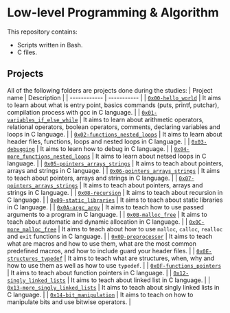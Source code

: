 # Low-level Programming & Algorithm
This repository contains:
- Scripts written in Bash.
- C files.

## Projects
All of the following folders are projects done during the studies:
| Project name | Description |
| ------------ | ----------- |
| [`0x00-hello_world`](https://github.com/Danielmusau/alx-low_level_programming/tree/master/0x00-hello_world) | It aims to learn about what is entry point, basics commands (puts, printf, putchar), compilation process with gcc in C language. |
| [`0x01-variables_if_else_while`](https://github.com/Danielmusau/alx-low_level_programming/tree/master/0x01-variables_if_else_while) | It aims to learn about arithmetic operators, relational operators, boolean operators, comments, declaring variables and loops in C language. |
| [`0x02-functions_nested_loops`](https://github.com/Danielmusau/alx-low_level_programming/tree/master/0x02-functions_nested_loops) | It aims to learn about header files, functions, loops and nested loops in C language. |
| [`0x03-debugging`](https://github.com/Danielmusau/alx-low_level_programming/tree/master/0x03-debugging) | It aims to learn how to debug in C language. |
| [`0x04-more_functions_nested_loops`](https://github.com/Danielmusau/alx-low_level_programming/tree/master/0x04-more_functions_nested_loops) | It aims to learn about netsed loops in C language. |
| [`0x05-pointers_arrays_strings`](https://github.com/Danielmusau/alx-low_level_programming/tree/master/0x05-pointers_arrays_strings) | It aims to teach about pointers, arrays and strings in C language. | 
| [`0x06-pointers_arrays_strings`](https://github.com/Danielmusau/alx-low_level_programming/tree/master/0x06-pointers_arrays_strings) | It aims to teach about pointers, arrays and strings in C language. |
| [`0x07-pointers_arrays_strings`](https://github.com/Danielmusau/alx-low_level_programming/tree/master/0x07-pointers_arrays_strings) |  It aims to teach about pointers, arrays and strings in C language. |
| [`0x08-recursion`](https://github.com/Danielmusau/alx-low_level_programming/tree/master/0x08-recursion) | It aims to teach about recursion in C language. |
| [`0x09-static_libraries`](https://github.com/Danielmusau/alx-low_level_programming/tree/master/0x09-static_libraries) | It aims to teach about static libraries in C language. |
| [`0x0A-argc_argv`](https://github.com/Danielmusau/alx-low_level_programming/tree/master/0x0A-argc_argv) | It aims to teach how to use passed arguments to a program in C language. |
| [`0x0B-malloc_free`](https://github.com/Danielmusau/alx-low_level_programming/tree/master/0x0B-malloc_free) | It aims to teach about automatic and dynamic allocation in C language. |
| [`0x0C-more_malloc_free`](https://github.com/Danielmusau/alx-low_level_programming/tree/master/0x0C-more_malloc_free) | It aims to teach about how to use `malloc`, `calloc`, `realloc` and `exit` functions in C language. |
| [`0x0D-preprocessor`](https://github.com/Danielmusau/alx-low_level_programming/tree/master/0x0D-preprocessor) | It aims to teach what are macros and how to use them, what are the most common predefined macros, and how to include guard your header files. |
| [`0x0E-structures_typedef`](https://github.com/Danielmusau/alx-low_level_programming/tree/master/0x0E-structures_typedef) | It aims to teach what are structures, when, why and how to use them as well as how to use `typedef`. |
| [`0x0F-functions_pointers`](https://github.com/Danielmusau/alx-low_level_programming/tree/master/0x0F-functions_pointers) | It aims to teach about function pointers in C language. |
| [`0x12-singly_linked_lists`](https://github.com/Danielmusau/alx-low_level_programming/tree/master/0x12-singly_linked_lists) | It aims to teach about linked list in C language. |
| [`0x13-more_singly_linked_lists`](https://github.com/Danielmusau/alx-low_level_programming/tree/master/0x13-more_singly_linked_lists) | It aims to teach about singly linked lists in C language. |
| [`0x14-bit_manipulation`](https://github.com/Danielmusau/alx-low_level_programming/tree/master/0x14-bit_manipulation) | It aims to teach on how to manipulate bits and use bitwise operators. |
